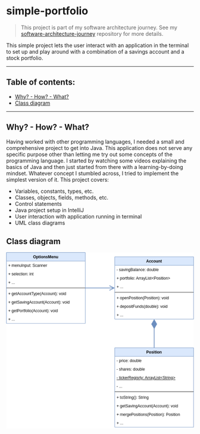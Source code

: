 # simple-portfolio

> This project is part of my software architecture journey. See my [software-architecture-journey](https://github.com/mykingdomforapawn/software-architecture-journey) repository for more details.

This simple project lets the user interact with an application in the terminal to set up and play around with a combination of a savings account and a stock portfolio. 

---

## Table of contents:
- [Why? - How? - What?](#why---how---what)
- [Class diagram](#class-diagram)

---

## Why? - How? - What?

Having worked with other programming languages, I needed a small and comprehensive project to get into Java. This application does not serve any specific purpose other than letting me try out some concepts of the programming language. I started by watching some videos explaining the basics of Java and then just started from there with a learning-by-doing mindset. Whatever concept I stumbled across, I tried to implement the simplest version of it. This project covers: 

- Variables, constants, types, etc.
- Classes, objects, fields, methods, etc.
- Control statements
- Java project setup in IntelliJ
- User interaction with application running in terminal
- UML class diagrams

## Class diagram

![Class diagram](architect_journey_class_diagram.drawio.png)